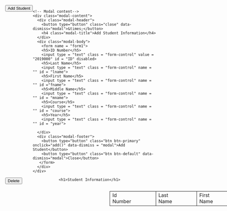 <html>
<head>
	<title>Lab</title>
  <meta charset="utf-8">
  <link rel="stylesheet" href="css/bootstrap.min.css">
  <script src="js/jquery.min.js"></script>
  <script src="js/bootstrap.min.js"></script>
</head>

<style type="text/css">
td{
	border: 1px solid black;
	padding-right: 80px;
}
body{
  margin-top: 40px;
}
button{
  float: left;
  margin-left: 10px;
}
h1{
  margin-left: 450px;
  float: left;
}
table{
  float: left;
  margin-left: 350px;
}
</style>

<body>
	<button type="button" class="btn btn-info btn-md" data-toggle="modal" data-target="#myModal">Add Student</button>

<!-- Modal -->
<div id="myModal" class="modal fade" role="dialog">
  <div class="modal-dialog">

    <!-- Modal content-->
    <div class="modal-content">
      <div class="modal-header">
        <button type="button" class="close" data-dismiss="modal">&times;</button>
        <h4 class="modal-title">Add Student Information</h4>
      </div>
      <div class="modal-body">
        <form name = "form1">
        <h5>ID Number</h5>
        <input type = "text" class = "form-control" value = "2019000" id = "ID" disabled>
        <h5>Last Name</h5>
        <input type = "text" class = "form-control" name = "" id = "lname">
        <h5>First Name</h5>
        <input type = "text" class = "form-control" name = "" id ="fname">
        <h5>Middle Name</h5>
        <input type = "text" class = "form-control" name = "" id = "mname">
        <h5>Course</h5>
        <input type = "text" class = "form-control" name = "" id = "course">
        <h5>Year</h5>
        <input type = "text" class = "form-control" name = "" id = "year">
        
      </div>
      <div class="modal-footer">
        <button type="button" class="btn btn-primary" onclick="add()" data-dismiss = "modal">Add Student</button>
        <button type="button" class="btn btn-default" data-dismiss="modal">Close</button>
       </form>
      </div>
    </div>

  </div>
</div>
    <button type="button" class="btn btn-danger" onclick="del()">Delete</button>	
<center>

	<h1>Student Information</h1>
<div class="col-md-9">       
        <table class="table table-bordered">
      <thead>
<tr>
<td>Id Number</td>
<td>Last Name</td>
<td>First Name</td>
<td>Middle Name</td>
<td>Course</td>
<td>Year</td>
</tr>
</thead>
<tbody id = "tbody" ></tbody>
</table>
</center>

<script type="text/javascript">
    var ID=2019001;

  function add(){
    
      var a = document.getElementById("lname").value;
      var b = document.getElementById("fname").value;
      var c = document.getElementById("mname").value;
      var d = document.getElementById("course").value;
      var e = document.getElementById("year").value;

      var x = document.createElement("tr");
      x.innerHTML="<td>"+ID+"</td><td>"+a+"</td>"+"<td>"+b+"</td>"+"<td>"+c+"</td>"+"<td>"+d+"</td>"+"<td>"+e+"</td>";
      document.getElementById("tbody").appendChild(x);
      ++ID;
      var count = document.getElementById("ID");
      count.value = ID;
      
      document.getElementById("lname").value = "";
      document.getElementById("fname").value  = "";
      document.getElementById("mname").value  = "";
      document.getElementById("course").value  = "";
      document.getElementById("year").value = "";  
    }
    function del(){
      var y = document.getElementById("tbody");
        y.removeChild(tbody.lastChild);
    }
</script>
</body>
</html>
